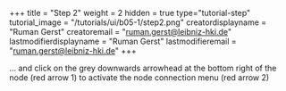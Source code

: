 +++
title = "Step 2"
weight = 2
hidden = true
type="tutorial-step"
tutorial_image = "/tutorials/ui/b05-1/step2.png"
creatordisplayname = "Ruman Gerst"
creatoremail = "ruman.gerst@leibniz-hki.de"
lastmodifierdisplayname = "Ruman Gerst"
lastmodifieremail = "ruman.gerst@leibniz-hki.de"
+++

... and click on the grey downwards arrowhead at the bottom right of the node (red arrow 1) to activate the node connection menu (red arrow 2)